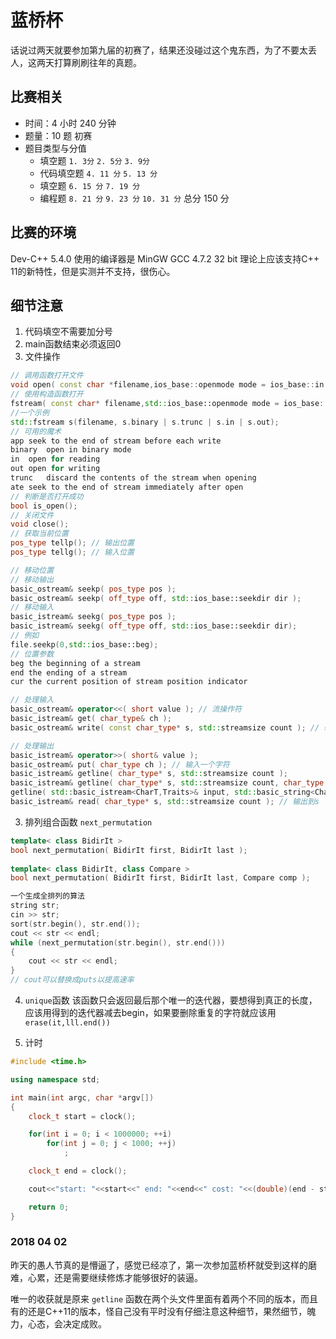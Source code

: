 # 蓝桥杯
话说过两天就要参加第九届的初赛了，结果还没碰过这个鬼东西，为了不要太丢人，这两天打算刷刷往年的真题。

## 比赛相关
* 时间：4 小时 240 分钟
* 题量：10 题 初赛
* 题目类型与分值 
  * 填空题
    `1. 3分` `2. 5分` `3. 9分` 
  * 代码填空题
    `4. 11 分` `5. 13 分`
  * 填空题
    `6. 15 分` `7. 19 分`
  * 编程题
    `8. 21 分` `9. 23 分` `10. 31 分`
总分 150 分

## 比赛的环境
Dev-C++ 5.4.0 使用的编译器是 MinGW GCC 4.7.2 32 bit 理论上应该支持C++ 11的新特性，但是实测并不支持，很伤心。

## 细节注意
1. 代码填空不需要加分号
2. main函数结束必须返回0
2.  文件操作
``` cpp
// 调用函数打开文件
void open( const char *filename,ios_base::openmode mode = ios_base::in|ios_base::out );
// 使用构造函数打开
fstream( const char* filename,std::ios_base::openmode mode = ios_base::in|ios_base::out );
//一个示例
std::fstream s(filename, s.binary | s.trunc | s.in | s.out);
// 可用的魔术
app	seek to the end of stream before each write
binary	open in binary mode
in	open for reading
out	open for writing
trunc	discard the contents of the stream when opening
ate	seek to the end of stream immediately after open
// 判断是否打开成功
bool is_open();
// 关闭文件
void close();
// 获取当前位置
pos_type tellp(); // 输出位置
pos_type tellg(); // 输入位置

// 移动位置
// 移动输出
basic_ostream& seekp( pos_type pos );	
basic_ostream& seekp( off_type off, std::ios_base::seekdir dir );
// 移动输入
basic_istream& seekg( pos_type pos );
basic_istream& seekg( off_type off, std::ios_base::seekdir dir);
// 例如
file.seekp(0,std::ios_base::beg);
// 位置参数
beg	the beginning of a stream
end	the ending of a stream
cur	the current position of stream position indicator

// 处理输入
basic_ostream& operator<<( short value ); // 流操作符
basic_istream& get( char_type& ch );
basic_ostream& write( const char_type* s, std::streamsize count ); // 输入一个块

// 处理输出
basic_istream& operator>>( short& value );
basic_ostream& put( char_type ch ); // 输入一个字符
basic_istream& getline( char_type* s, std::streamsize count );
basic_istream& getline( char_type* s, std::streamsize count, char_type delim );
getline( std::basic_istream<CharT,Traits>& input, std::basic_string<CharT,Traits,Allocator>& str,CharT delim );
basic_istream& read( char_type* s, std::streamsize count ); // 输出到s
```

3. 排列组合函数 `next_permutation`
``` cpp
template< class BidirIt >
bool next_permutation( BidirIt first, BidirIt last );
	
template< class BidirIt, class Compare >
bool next_permutation( BidirIt first, BidirIt last, Compare comp );

一个生成全排列的算法
string str;
cin >> str;
sort(str.begin(), str.end());
cout << str << endl;
while (next_permutation(str.begin(), str.end()))
{
    cout << str << endl;
}
// cout可以替换成puts以提高速率
```

4. `unique`函数
该函数只会返回最后那个唯一的迭代器，要想得到真正的长度，应该用得到的迭代器减去begin，如果要删除重复的字符就应该用`erase(it,lll.end())`

5. 计时
``` cpp
#include <time.h>

using namespace std;

int main(int argc, char *argv[])
{
    clock_t start = clock();

    for(int i = 0; i < 1000000; ++i)
        for(int j = 0; j < 1000; ++j)
            ;

    clock_t end = clock();

    cout<<"start: "<<start<<" end: "<<end<<" cost: "<<(double)(end - start) / CLOCKS_PER_SEC<<endl;

    return 0;
}
```

### 2018 04 02
昨天的愚人节真的是懵逼了，感觉已经凉了，第一次参加蓝桥杯就受到这样的磨难，心累，还是需要继续修炼才能够很好的装逼。

唯一的收获就是原来 `getline` 函数在两个头文件里面有着两个不同的版本，而且有的还是C++11的版本，怪自己没有平时没有仔细注意这种细节，果然细节，魄力，心态，会决定成败。